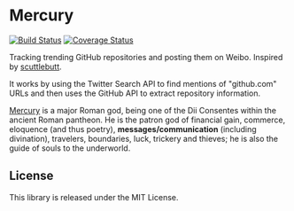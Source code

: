 Mercury
=======

[![Build Status](https://img.shields.io/travis/larrylv/mercury.svg?branch=master)][travis]
[![Coverage Status](http://img.shields.io/coveralls/larrylv/mercury.svg)][coveralls]

[travis]: https://travis-ci.org/larrylv/mercury
[coveralls]: https://coveralls.io/r/larrylv/mercury

Tracking trending GitHub repositories and posting them on Weibo. Inspired by [scuttlebutt](https://github.com/benbjohnson/scuttlebutt).

It works by using the Twitter Search API to find mentions of "github.com" URLs and then uses the GitHub API to extract repository information.

[Mercury][] is a major Roman god, being one of the Dii Consentes within the ancient Roman pantheon. He is the patron god of financial gain, commerce, eloquence (and thus poetry), __messages/communication__ (including divination), travelers, boundaries, luck, trickery and thieves; he is also the guide of souls to the underworld.

[Mercury]: http://en.wikipedia.org/wiki/Mercury_(mythology)

## License

This library is released under the MIT License.
